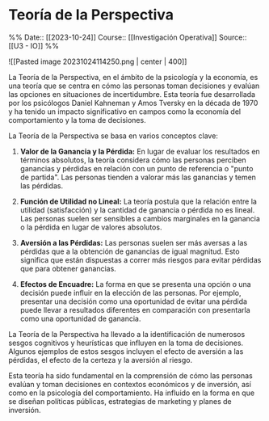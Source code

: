 # Teoría de la Perspectiva

%%
Date:: [[2023-10-24]]
Course:: [[Investigación Operativa]]
Source:: [[U3 - IO]]
%%

![[Pasted image 20231024114250.png | center | 400]]

La Teoría de la Perspectiva, en el ámbito de la psicología y la economía, es una teoría que se centra en cómo las personas toman decisiones y evalúan las opciones en situaciones de incertidumbre. Esta teoría fue desarrollada por los psicólogos Daniel Kahneman y Amos Tversky en la década de 1970 y ha tenido un impacto significativo en campos como la economía del comportamiento y la toma de decisiones.

La Teoría de la Perspectiva se basa en varios conceptos clave:

1. **Valor de la Ganancia y la Pérdida:** En lugar de evaluar los resultados en términos absolutos, la teoría considera cómo las personas perciben ganancias y pérdidas en relación con un punto de referencia o "punto de partida". Las personas tienden a valorar más las ganancias y temen las pérdidas.

2. **Función de Utilidad no Lineal:** La teoría postula que la relación entre la utilidad (satisfacción) y la cantidad de ganancia o pérdida no es lineal. Las personas suelen ser sensibles a cambios marginales en la ganancia o la pérdida en lugar de valores absolutos.

3. **Aversión a las Pérdidas:** Las personas suelen ser más aversas a las pérdidas que a la obtención de ganancias de igual magnitud. Esto significa que están dispuestas a correr más riesgos para evitar pérdidas que para obtener ganancias.

4. **Efectos de Encuadre:** La forma en que se presenta una opción o una decisión puede influir en la elección de las personas. Por ejemplo, presentar una decisión como una oportunidad de evitar una pérdida puede llevar a resultados diferentes en comparación con presentarla como una oportunidad de ganancia.

La Teoría de la Perspectiva ha llevado a la identificación de numerosos sesgos cognitivos y heurísticas que influyen en la toma de decisiones. Algunos ejemplos de estos sesgos incluyen el efecto de aversión a las pérdidas, el efecto de la certeza y la aversión al riesgo.

Esta teoría ha sido fundamental en la comprensión de cómo las personas evalúan y toman decisiones en contextos económicos y de inversión, así como en la psicología del comportamiento. Ha influido en la forma en que se diseñan políticas públicas, estrategias de marketing y planes de inversión.

